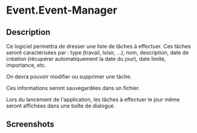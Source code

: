 # Event.Event-Manager
## Description
Ce logiciel permettra de dresser une liste de tâches à effectuer. Ces tâches seront caractérisées par : type (travail, loisir, …), nom, description, date de création (récupérer automatiquement la date du jour), date limite, importance, etc.

On devra pouvoir modifier ou supprimer une tâche.

Ces informations seront sauvegardées dans un fichier.

Lors du lancement de l'application, les tâches à effectuer le jour même seront affichées dans une boîte de dialogue.

## Screenshots
